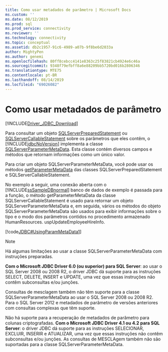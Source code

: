 ```yaml
---
title: Como usar metadados de parâmetro | Microsoft Docs
ms.custom: ''
ms.date: 08/12/2019
ms.prod: sql
ms.prod_service: connectivity
ms.reviewer: ''
ms.technology: connectivity
ms.topic: conceptual
ms.assetid: db2c1957-91c6-4989-a07b-9f8be6d2033a
author: MightyPen
ms.author: genemi
ms.openlocfilehash: 80ff8cebcc4141e8363c25f83821cb4924e6c46a
ms.sourcegitcommit: 9348f79efbff8a6e88209bb5720bd016b2806346
ms.translationtype: MTE75
ms.contentlocale: pt-BR
ms.lasthandoff: 08/14/2019
ms.locfileid: "69026082"
---
```

# <a name="using-parameter-metadata"></a>Como usar metadados de parâmetro

[!INCLUDE[Driver_JDBC_Download](../../includes/driver_jdbc_download.md)]

Para consultar um objeto [SQLServerPreparedStatement](../../connect/jdbc/reference/sqlserverpreparedstatement-class.md) ou [SQLServerCallableStatement](../../connect/jdbc/reference/sqlservercallablestatement-class.md) sobre os parâmetros que eles contêm, o [!INCLUDE[jdbcNoVersion](../../includes/jdbcnoversion_md.md)] implementa a classe [SQLServerParameterMetaData](../../connect/jdbc/reference/sqlserverparametermetadata-class.md). Esta classe contém diversos campos e métodos que retornam informações como um único valor.

Para criar um objeto SQLServerParameterMetaData, você pode usar os métodos [getParameterMetaData](../../connect/jdbc/reference/getparametermetadata-method-sqlserverpreparedstatement.md) das classes SQLServerPreparedStatement e SQLServerCallableStatement.

No exemplo a seguir, uma conexão aberta com o [!INCLUDE[ssSampleDBnormal](../../includes/sssampledbnormal_md.md)] banco de dados de exemplo é passada para a função, o método getParameterMetaData da classe SQLServerCallableStatement é usado para retornar um objeto SQLServerParameterMetaData e, em seguida, vários os métodos do objeto SQLServerParameterMetaData são usados para exibir informações sobre o tipo e o modo dos parâmetros contidos no procedimento armazenado HumanResources. uspUpdateEmployeeHireInfo.

[!code[JDBC#UsingParamMetaData1](../../connect/jdbc/codesnippet/Java/using-parameter-metadata_1.java)]  

> [!NOTE]  
> Há algumas limitações ao usar a classe SQLServerParameterMetaData com instruções preparadas.
>
> **Com o Microsoft JDBC Driver 6.0 (ou superior) para SQL Server**: ao usar o SQL Server 2008 ou 2008 R2, o driver JDBC dá suporte para as instruções SELECT, DELETE, INSERT e UPDATE, uma vez que essas instruções não contêm subconsultas e/ou junções.

Consultas de mesclagem também não têm suporte para a classe SQLServerParameterMetaData ao usar o SQL Server 2008 ou 2008 R2. Para o SQL Server 2012 e metadados de parâmetro de versões anteriores com consultas complexas que têm suporte.

Não há suporte para a recuperação de metadados de parâmetro para colunas criptografadas. **Com o Microsoft JDBC Driver 4.1 ou 4.2 para SQL Server**: o driver JDBC dá suporte para as instruções SELECIONAR, EXCLUIR, INSERIR e ATUALIZAR, uma vez que essas instruções não contêm subconsultas e/ou junções. As consultas de MESCLAgem também não são suportadas para a classe SQLServerParameterMetaData.
